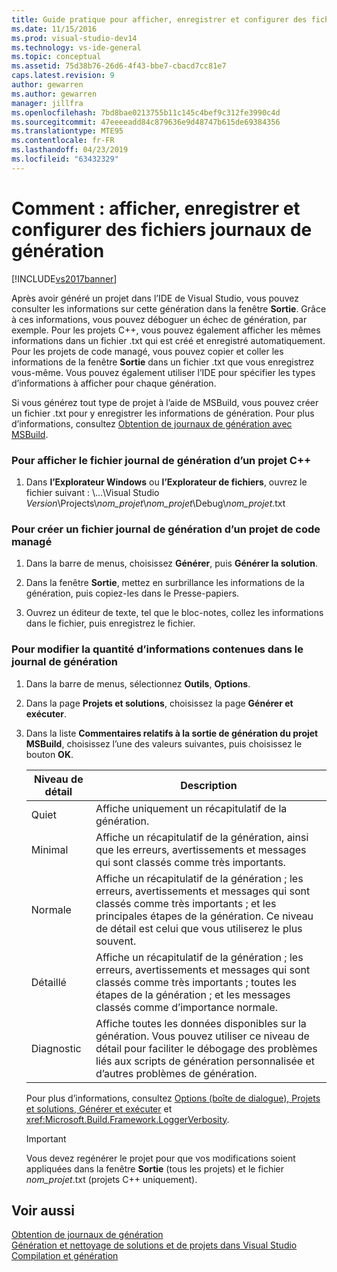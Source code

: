 ```yaml
---
title: Guide pratique pour afficher, enregistrer et configurer des fichiers journaux de génération | Microsoft Docs
ms.date: 11/15/2016
ms.prod: visual-studio-dev14
ms.technology: vs-ide-general
ms.topic: conceptual
ms.assetid: 75d38b76-26d6-4f43-bbe7-cbacd7cc81e7
caps.latest.revision: 9
author: gewarren
ms.author: gewarren
manager: jillfra
ms.openlocfilehash: 7bd8bae0213755b11c145c4bef9c312fe3990c4d
ms.sourcegitcommit: 47eeeeadd84c879636e9d48747b615de69384356
ms.translationtype: MTE95
ms.contentlocale: fr-FR
ms.lasthandoff: 04/23/2019
ms.locfileid: "63432329"
---
```

# <a name="how-to-view-save-and-configure-build-log-files"></a>Comment : afficher, enregistrer et configurer des fichiers journaux de génération
[!INCLUDE[vs2017banner](../includes/vs2017banner.md)]

Après avoir généré un projet dans l’IDE de Visual Studio, vous pouvez consulter les informations sur cette génération dans la fenêtre **Sortie**. Grâce à ces informations, vous pouvez déboguer un échec de génération, par exemple. Pour les projets C++, vous pouvez également afficher les mêmes informations dans un fichier .txt qui est créé et enregistré automatiquement. Pour les projets de code managé, vous pouvez copier et coller les informations de la fenêtre **Sortie** dans un fichier .txt que vous enregistrez vous-même. Vous pouvez également utiliser l’IDE pour spécifier les types d’informations à afficher pour chaque génération.  
  
 Si vous générez tout type de projet à l’aide de MSBuild, vous pouvez créer un fichier .txt pour y enregistrer les informations de génération. Pour plus d’informations, consultez [Obtention de journaux de génération avec MSBuild](../msbuild/obtaining-build-logs-with-msbuild.md).  
  
### <a name="to-view-the-build-log-file-for-a-c-project"></a>Pour afficher le fichier journal de génération d’un projet C++  
  
1. Dans **l’Explorateur Windows** ou **l’Explorateur de fichiers**, ouvrez le fichier suivant : \\...\Visual Studio *Version*\Projects\\*nom_projet*\\*nom_projet*\Debug\\*nom_projet*.txt  
  
### <a name="to-create-a-build-log-file-for-a-managed-code-project"></a>Pour créer un fichier journal de génération d’un projet de code managé  
  
1. Dans la barre de menus, choisissez **Générer**, puis **Générer la solution**.  
  
2. Dans la fenêtre **Sortie**, mettez en surbrillance les informations de la génération, puis copiez-les dans le Presse-papiers.  
  
3. Ouvrez un éditeur de texte, tel que le bloc-notes, collez les informations dans le fichier, puis enregistrez le fichier.  
  
### <a name="to-change-the-amount-of-information-included-in-the-build-log"></a>Pour modifier la quantité d’informations contenues dans le journal de génération  
  
1. Dans la barre de menus, sélectionnez **Outils**, **Options**.  
  
2. Dans la page **Projets et solutions**, choisissez la page **Générer et exécuter**.  
  
3. Dans la liste **Commentaires relatifs à la sortie de génération du projet MSBuild**, choisissez l’une des valeurs suivantes, puis choisissez le bouton **OK**.  
  
    |Niveau de détail|Description|  
    |---------------------|-----------------|  
    |Quiet|Affiche uniquement un récapitulatif de la génération.|  
    |Minimal|Affiche un récapitulatif de la génération, ainsi que les erreurs, avertissements et messages qui sont classés comme très importants.|  
    |Normale|Affiche un récapitulatif de la génération ; les erreurs, avertissements et messages qui sont classés comme très importants ; et les principales étapes de la génération. Ce niveau de détail est celui que vous utiliserez le plus souvent.|  
    |Détaillé|Affiche un récapitulatif de la génération ; les erreurs, avertissements et messages qui sont classés comme très importants ; toutes les étapes de la génération ; et les messages classés comme d’importance normale.|  
    |Diagnostic|Affiche toutes les données disponibles sur la génération. Vous pouvez utiliser ce niveau de détail pour faciliter le débogage des problèmes liés aux scripts de génération personnalisée et d’autres problèmes de génération.|  
  
     Pour plus d’informations, consultez [Options (boîte de dialogue), Projets et solutions, Générer et exécuter](../ide/reference/options-dialog-box-projects-and-solutions-build-and-run.md) et <xref:Microsoft.Build.Framework.LoggerVerbosity>.  
  
    > [!IMPORTANT]
    > Vous devez regénérer le projet pour que vos modifications soient appliquées dans la fenêtre **Sortie** (tous les projets) et le fichier *nom_projet*.txt (projets C++ uniquement).  
  
## <a name="see-also"></a>Voir aussi  
 [Obtention de journaux de génération](../msbuild/obtaining-build-logs-with-msbuild.md)   
 [Génération et nettoyage de solutions et de projets dans Visual Studio](../ide/building-and-cleaning-projects-and-solutions-in-visual-studio.md)   
 [Compilation et génération](../ide/compiling-and-building-in-visual-studio.md)
